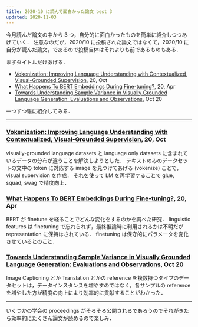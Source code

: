```yaml
---
title: 2020-10 に読んで面白かった論文 best 3
updated: 2020-11-03
---
```


今月読んだ論文の中から 3 つ，自分的に面白かったものを簡単に紹介しつつあげていく．
注意なのだが，2020/10 に投稿された論文ではなくて，2020/10 に自分が読んだ論文，であるので投稿自体はそれよりも前であるものもある．

まずタイトルだけあげる．

- [Vokenization: Improving Language Understanding with Contextualized, Visual-Grounded Supervision](https://arxiv.org/abs/2010.06775), 20, Oct
- [What Happens To BERT Embeddings During Fine-tuning?](https://arxiv.org/abs/2004.14448), 20, Apr
- [Towards Understanding Sample Variance in Visually Grounded Language Generation: Evaluations and Observations](https://arxiv.org/abs/2010.03644), Oct 20

一つずつ雑に紹介してみる．

---

### [Vokenization: Improving Language Understanding with Contextualized, Visual-Grounded Supervision](https://arxiv.org/abs/2010.06775), 20, Oct
visually-grounded language datasets と language only datasets に含まれているデータの分布が違うことを解決しようとした．
テキストのみのデータセットの文中の token に対応する image を見つけてあげる (vokenize) ことで，visual supervision を作成．
それを使って LM を再学習することで glue, squad, swag で精度向上．

### [What Happens To BERT Embeddings During Fine-tuning?](https://arxiv.org/abs/2004.14448), 20, Apr
BERT が finetune を経ることでどんな変化をするのかを調べた研究．
linguistic features は finetuning で忘れられず，最終推論時に利用されるかは不明だが representation に保持はされている．
finetuning は保守的にパラメータを変化させているとのこと．

### [Towards Understanding Sample Variance in Visually Grounded Language Generation: Evaluations and Observations](https://arxiv.org/abs/2010.03644), Oct 20
Image Captioning とか Translation とかの reference を複数持つタイプのデータセットは，データインスタンスを増やすのではなく，各サンプルの reference を増やした方が精度の向上により効率的に貢献することがわかった．

---

いくつかの学会の proceedings がそろそろ公開されるであろうのでそれがきたら効率的にたくさん論文が読めるので楽しみ．
